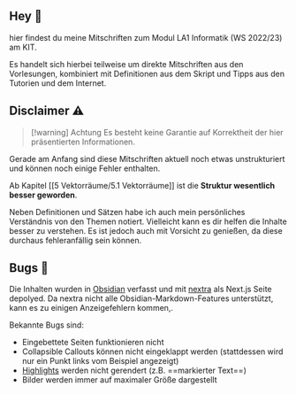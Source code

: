 ## Hey 👋

hier findest du meine Mitschriften zum Modul LA1 Informatik (WS 2022/23) am KIT.

Es handelt sich hierbei teilweise um direkte Mitschriften aus den Vorlesungen, kombiniert mit Definitionen aus dem Skript und Tipps aus den Tutorien und dem Internet.

## Disclaimer ⚠️

> [!warning] Achtung
> Es besteht keine Garantie auf Korrektheit der hier präsentierten Informationen.

Gerade am Anfang sind diese Mitschriften aktuell noch etwas unstrukturiert und können noch einige Fehler enthalten.

Ab Kapitel [[5 Vektorräume/5.1 Vektorräume]] ist die **Struktur wesentlich besser geworden**.

Neben Definitionen und Sätzen habe ich auch mein persönliches Verständnis von den Themen notiert. Vielleicht kann es dir helfen die Inhalte besser zu verstehen. Es ist jedoch auch mit Vorsicht zu genießen, da diese durchaus fehleranfällig sein können.

## Bugs 🐞

Die Inhalten wurden in [Obsidian](https://obsidian.md/) verfasst und mit [nextra](https://nextra.site/) als Next.js Seite depolyed.
Da nextra nicht alle Obsidian-Markdown-Features unterstützt, kann es zu einigen Anzeigefehlern kommen,.

Bekannte Bugs sind:
- Eingebettete Seiten funktionieren nicht
- Collapsible Callouts können nicht eingeklappt werden (stattdessen wird nur ein Punkt links vom Beispiel angezeigt)
- [Highlights](https://help.obsidian.md/How+to/Format+your+notes#Highlighting) werden nicht gerendert (z.B. ==markierter Text==)
- Bilder werden immer auf maximaler Größe dargestellt